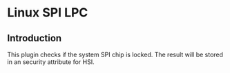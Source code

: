 Linux SPI LPC
=============

Introduction
------------

This plugin checks if the system SPI chip is locked. The result will be stored
in an security attribute for HSI.

